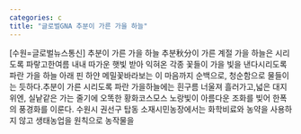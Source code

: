 ```yaml
---
categories: c
title: "글로벌GNA 추분이 가른 가을 하늘"
---
```

[수원=글로벌뉴스통신] 추분이 가른 가을 하늘 추분秋分이 가른 계절 가을 하늘은 시리도록 파랗고한여름 내내 따가운 햇빛 받아 익혀온 각종 꽃들이 가을 빛을 낸다시리도록 파란 가을 하늘 아래 핀 하얀 메밀꽃바라보는 이 마음까지 순백으로, 청순함으로 물들이는 듯하다.추분이 가른 시리도록 파란 가을하늘에는 흰구름 너울져 흘러가고,넓은 대지 위엔, 실낱같은 가는 줄기에 오똑한 황화코스모스 노랑빛이 아름다운 조화를 빚어 한폭의 풍경화를 이룬다. 수원시 권선구 탑동 소재시민농장에서는 화학비료와 농약을 사용하지 않고 생태농업을 원칙으로 농작물을
